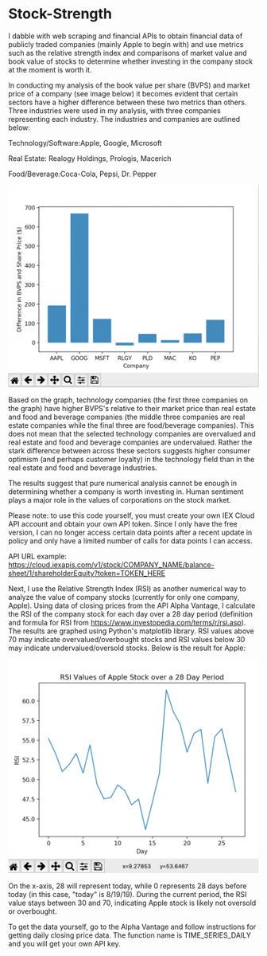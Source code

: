 # Stock-Strength
I dabble with web scraping and financial APIs to obtain financial data of publicly traded companies (mainly Apple to begin with) and use metrics such as the relative strength index and comparisons of market value and book value of stocks to determine whether investing in the company stock at the moment is worth it.

In conducting my analysis of the book value per share (BVPS) and market price of a company (see image below) it becomes evident that certain sectors have a higher difference between these two metrics than others. Three industries were used in my analysis, with three companies representing each industry. The industries and companies are outlined below:

Technology/Software:Apple, Google, Microsoft

Real Estate: Realogy Holdings, Prologis, Macerich

Food/Beverage:Coca-Cola, Pepsi, Dr. Pepper

![](StockStrengthGraph.png)

Based on the graph, technology companies (the first three companies on the graph) have higher BVPS's relative to their market price than real estate and food and beverage companies (the middle three companies are real estate companies while the final three are food/beverage companies). This does not mean that the selected technology companies are overvalued and real estate and food and beverage companies are undervalued. Rather the stark difference between across these sectors suggests higher consumer optimism (and perhaps customer loyalty) in the technology field than in the real estate and food and beverage industries. 


The results suggest that pure numerical analysis cannot be enough in determining whether a company is worth investing in. Human sentiment plays a major role in the values of corporations on the stock market. 


Please note: to use this code yourself, you must create your own IEX Cloud API account and obtain your own API token. Since I only have the free version, I can no longer access certain data points after a recent update in policy and only have a limited number of calls for data points I can access. 

API URL example: https://cloud.iexapis.com/v1/stock/COMPANY_NAME/balance-sheet/1/shareholderEquity?token=TOKEN_HERE

Next, I use the Relative Strength Index (RSI) as another numerical way to analyze the value of company stocks (currently for only one company, Apple). Using data of closing prices from the API Alpha Vantage, I calculate the RSI of the company stock for each day over a 28 day period (definition and formula for RSI from https://www.investopedia.com/terms/r/rsi.asp). The results are graphed using Python's matplotlib library. RSI values above 70 may indicate overvalued/overbought stocks and RSI values below 30 may indicate undervalued/oversold stocks. Below is the result for Apple:

![](RSIGraph.png)

On the x-axis, 28 will represent today, while 0 represents 28 days before today (in this case, "today" is 8/19/19). During the current period, the RSI value stays between 30 and 70, indicating Apple stock is likely not oversold or overbought.

To get the data yourself, go to the Alpha Vantage and follow instructions for getting daily closing price data. The function name is TIME_SERIES_DAILY and you will get your own API key. 
